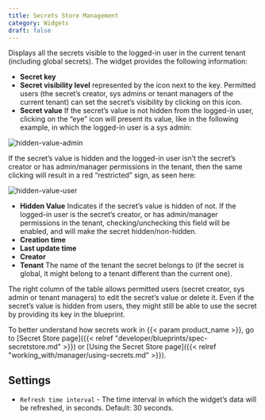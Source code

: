 ```yaml
---
title: Secrets Store Management
category: Widgets
draft: false
---
```

Displays all the secrets visible to the logged-in user in the current tenant (including global secrets). The widget provides the following information:

* **Secret key**
* **Secret visibility level** represented by the icon next to the key. Permitted users (the secret’s creator, sys admins or tenant managers of the current tenant) can set the secret’s visibility by clicking on this icon.
* **Secret value** If the secret’s value is not hidden from the logged-in user, clicking on the “eye” icon will present its value, like in the following example, in which the logged-in user is a sys admin:


![hidden-value-admin]( /images/ui/widgets/hidden_secret_admin.png )

If the secret’s value is hidden and the logged-in user isn’t the secret’s creator or has admin/manager permissions in the tenant, then the same clicking will result in a red “restricted” sign, as seen here:

![hidden-value-user]( /images/ui/widgets/hidden_secret_unauth_user.png )


* **Hidden Value** Indicates if the secret’s value is hidden of not. If the logged-in user is the secret’s creator, or has admin/manager permissions in the tenant, checking/unchecking this field will be enabled, and will make the secret hidden/non-hidden.
* **Creation time**
* **Last update time**
* **Creator**
* **Tenant** The name of the tenant the secret belongs to (if the secret is global, it might belong to a tenant different than the current one).

The right column of the table allows permitted users (secret creator, sys admin or tenant managers) to edit the secret’s value or delete it.
Even if the secret’s value is hidden from users, they might still be able to use the secret by providing its key in the blueprint.

To better understand how secrets work in {{< param product_name >}}, go to [Secret Store page]({{< relref "developer/blueprints/spec-secretstore.md" >}}) or [Using the Secret Store page]({{< relref "working_with/manager/using-secrets.md" >}}).


## Settings

* `Refresh time interval` - The time interval in which the widget’s data will be refreshed, in seconds. Default: 30 seconds.
